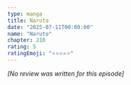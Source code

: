 ```yaml
---
type: manga
title: Naruto
date: "2025-07-11T00:00:00"
name: "Naruto"
chapter: 210
rating: 5
ratingEmoji: "⭐️⭐️⭐️⭐️⭐️"
---
```


_[No review was written for this episode]_
